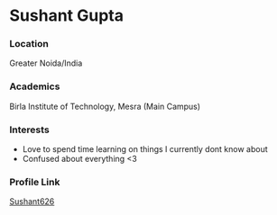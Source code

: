 # Sushant Gupta

### Location

Greater Noida/India

### Academics

Birla Institute of Technology, Mesra (Main Campus)

### Interests

- Love to spend time learning on things I currently dont know about
- Confused about everything <3


### Profile Link

[Sushant626](https://github.com/Sushant626)